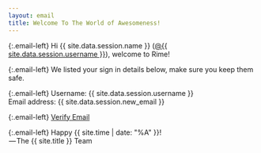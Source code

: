 ```yaml
---
layout: email
title: Welcome To The World of Awesomeness!
---
```


{:.email-left}
Hi {{ site.data.session.name }} (<a class="email-link email-underline" href="/@{{ site.data.session.username }}">@{{ site.data.session.username }}</a>), welcome to Rime!

{:.email-left}
We listed your sign in details below, make sure you keep them safe.

{:.email-left}
Username: {{ site.data.session.username }}
<br>Email address: {{ site.data.session.new_email }}

{:.email-left}
<a class="email-link email-underline" href="/auth/email/verify/{{ site.data.session.username }}/{{ site.data.session.new_email }}/{{ site.data.session.verification_code }}">Verify Email</a>

{:.email-left}
Happy {{ site.time | date: "%A" }}!
<br> — The {{ site.title }} Team
